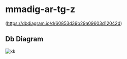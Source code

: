 # mmadig-ar-tg-z
(https://dbdiagram.io/d/60853d39b29a09603d12042d)
## Db Diagram
![kk](https://dbdiagram.io/d/60853d39b29a09603d12042d)
